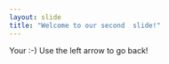 ```yaml
---
layout: slide
title: "Welcome to our second  slide!"
---
```

Your :-) 
Use the left arrow to go back!
